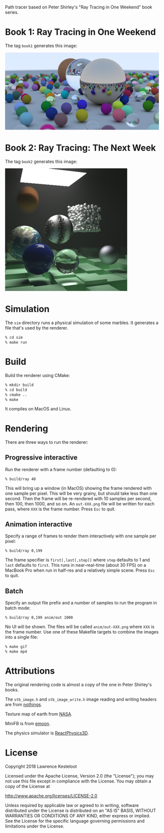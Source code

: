 
Path tracer based on Peter Shirley's "Ray Tracing in One Weekend" book series.

# Book 1: Ray Tracing in One Weekend

The tag `book1` generates this image:

![book1](images/book1.png)

# Book 2: Ray Tracing: The Next Week

The tag `book2` generates this image:

![book2](images/book2.png)

# Simulation

The `sim` directory runs a physical simulation of some marbles. It generates
a file that's used by the renderer.

    % cd sim
    % make run

# Build

Build the renderer using CMake:

    % mkdir build
    % cd build
    % cmake ..
    % make

It compiles on MacOS and Linux.

# Rendering

There are three ways to run the renderer:

## Progressive interactive

Run the renderer with a frame number (defaulting to 0):

    % build/ray 40

This will bring up a window (in MacOS) showing the frame rendered with one
sample per pixel. This will be very grainy, but should take less than one
second. Then the frame will be re-rendered with 10 samples per second,
then 100, then 1000, and so on. An `out-XXX.png` file will be written
for each pass, where `XXX` is the frame number. Press `Esc` to quit.

## Animation interactive

Specify a range of frames to render them interactively with one sample per
pixel:

    % build/ray 0,199

The frame specifier is `first[,last[,step]]` where `step` defaults to 1 and
`last` defaults to `first`. This runs in near-real-time (about 30 FPS)
on a MacBook Pro when run in half-res and a relatively simple scene.
Press `Esc` to quit.

## Batch

Specify an output file prefix and a number of samples to run the program
in batch mode:

    % build/ray 0,199 anim/out 1000

No UI will be shown. The files will be called `anim/out-XXX.png` where
`XXX` is the frame number. Use one of these Makefile targets to combine the
images into a single file:

    % make gif
    % make mp4

# Attributions

The original rendering code is almost a copy of the one in Peter Shirley's
books.

The `stb_image.h` and `stb_image_write.h` image reading and writing headers are
from [nothings](https://github.com/nothings/stb).

Texture map of earth from [NASA](http://superstarfloraluk.com/3333698-NASA-Eath-of-Textures.html).

MiniFB is from [emoon](https://github.com/emoon/minifb).

The physics simulator is [ReactPhysics3D](https://www.reactphysics3d.com/).

# License

Copyright 2018 Lawrence Kesteloot

Licensed under the Apache License, Version 2.0 (the "License");
you may not use this file except in compliance with the License.
You may obtain a copy of the License at

   http://www.apache.org/licenses/LICENSE-2.0

Unless required by applicable law or agreed to in writing, software
distributed under the License is distributed on an "AS IS" BASIS,
WITHOUT WARRANTIES OR CONDITIONS OF ANY KIND, either express or implied.
See the License for the specific language governing permissions and
limitations under the License.
